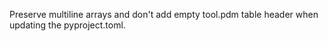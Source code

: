 Preserve multiline arrays and don't add empty tool.pdm table header when updating the pyproject.toml.
